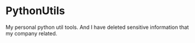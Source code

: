 # PythonUtils
My personal python util tools. And I have deleted sensitive information that my company related.
